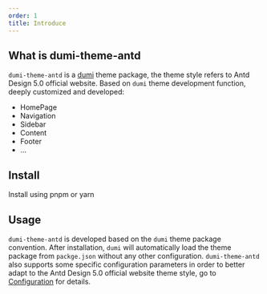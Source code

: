 ```yaml
---
order: 1
title: Introduce
---
```


## What is dumi-theme-antd

`dumi-theme-antd` is a [dumi][dumi-url] theme package, the theme style refers to Antd Design 5.0 official website. Based on `dumi` theme development function, deeply customized and developed:

- HomePage
- Navigation
- Sidebar
- Content
- Footer
- ...

## Install

Install using pnpm or yarn

<InstallDependencies npm='$ npm install dumi-theme-antd --save' yarn='$ yarn add dumi-theme-antd' pnpm='$ pnpm install dumi-theme-antd --save'></InstallDependencies>

## Usage

`dumi-theme-antd` is developed based on the `dumi` theme package convention. After installation, `dumi` will automatically load the theme package from `packge.json` without any other configuration. `dumi-theme-antd` also supports some specific configuration parameters in order to better adapt to the Antd Design 5.0 official website theme style, go to [Configuration](/config/base-en) for details.

[dumi-url]: https://d.umijs.org/
